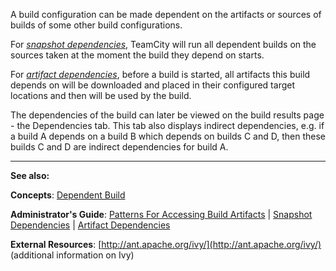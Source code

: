 [//]: # (title: Configuring Dependencies)
[//]: # (auxiliary-id: Configuring Dependencies)

A build configuration can be made dependent on the artifacts or sources of builds of some other build configurations. 


For _[snapshot dependencies](snapshot-dependencies.md)_, TeamCity will run all dependent builds on the sources taken at the moment the build they depend on starts.

For _[artifact dependencies](artifact-dependencies.md)_, before a build is started, all artifacts this build depends on will be downloaded and placed in their configured target locations and then will be used by the build.


<tip>

The dependencies of the build can later be viewed on the build results page \- the Dependencies tab. This tab also displays indirect dependencies, e.g. if a build A depends on a build B which depends on builds C and D, then these builds C and D are indirect dependencies for build A.
</tip>



 __  __


__See also:__

__Concepts__: [Dependent Build](dependent-build.md)

__Administrator's Guide__: [Patterns For Accessing Build Artifacts](patterns-for-accessing-build-artifacts.md) | [Snapshot Dependencies](snapshot-dependencies.md) | [Artifact Dependencies](artifact-dependencies.md)

__External Resources__: [http://ant.apache.org/ivy/](http://ant.apache.org/ivy/) (additional information on Ivy)
